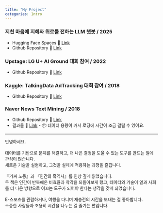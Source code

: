 ```yaml
---
title: "My Project"
categories: Intro
---
```


### 지친 마음에 지혜와 위로를 전하는 LLM 챗봇 / 2025
- Hugging Face Spaces 🔗 [Link](https://huggingface.co/spaces/flowersuna/mind_lantern)
- Github Repository 🔗 [Link](https://github.com/FlowerSuNa/mind_lantern)

### Upstage: LG U+ AI Ground 대회 참여 / 2022
- Github Repository 🔗 [Link](https://github.com/FlowerSuNa/upstage-Uplus.git)

### Kaggle: TalkingData AdTracking 대회 참여 / 2018
- Github Repository 🔗 [Link](https://github.com/FlowerSuNa/Ad_Tracking_Project)

### Naver News Text Mining / 2018
- Github Repository 🔗 [Link](https://github.com/FlowerSuNa/Naver_News_Project)
- 결과물 🔗 [Link](naver_news.html) - 📦 데이터 용량이 커서 로딩에 시간이 조금 걸릴 수 있어요.
  
---

안녕하세요.
<br><br>
데이터를 기반으로 문제를 해결하고, 더 나은 결정을 도울 수 있는 도구를 만드는 일에 관심이 많습니다. <br>
새로운 기술을 실험하고, 그것을 실제에 적용하는 과정을 즐깁니다. 
<br><br>
『가짜 노동』과 『인간의 흑역사』를 인상 깊게 읽었습니다. <br>
두 책은 인간이 반복해온 비효율과 착각을 되돌아보게 했고, 데이터와 기술이 일과 사회를 더 나은 방향으로 이끄는 도구가 되어야 한다는 생각을 갖게 되었습니다.
<br><br>
E-스포츠를 관람하거나, 여행을 다니며 재충전의 시간을 보내는 걸 좋아합니다. <br>
소중한 사람들과 조용히 시간을 나누는 걸 즐기는 편입니다.